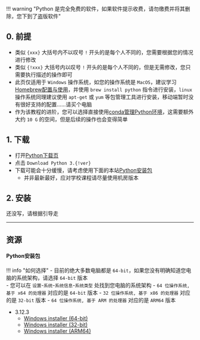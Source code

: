 !!! warning "Python 是完全免费的软件，如果软件提示收费，请勿缴费并将其删除，您下到了盗版软件"


## 0. 前提
- 类似 `{xxx}` 大括号内不以叹号 `!` 开头的是每个人不同的，您需要根据您的情况进行修改  
- 类似 `{!xxx}` 大括号内以叹号 `!` 开头的是每个人不同的，但是无需修改，您只需要执行描述的操作即可  
- 此页仅适用于 `Windows` 操作系统，如您的操作系统是 `MacOS`，建议学习[Homebrew配置与使用](Homebrew配置与使用.md)，并使用 `brew install python` 指令进行安装，`linux` 操作系统同理建议使用 `apt-get` 或 `yum` 等包管理工具进行安装，移动端暂时没有很好支持的配置……请买个电脑  
- 作为该教程的进阶，您可以选择直接使用[conda管理Python环境](conda管理Python环境.md)，这需要额外大约 `10 G` 的空间，但是后续的操作也会变得简单

## 1. 下载  
- 打开[Python下载页](https://www.python.org/downloads/)  
- 点击 `Download Python 3.{!ver}`  
- 下载可能会十分缓慢，请考虑使用下面的本站[Python安装包](#python安装包)
    - 并非最新最好，应对学校课程请尽量使用机房版本  

## 2. 安装
还没写，请根据引导走

---

## 资源
#### Python安装包  
!!! info "如何选择"
    - 目前的绝大多数电脑都是 `64-bit`，如果您没有明确知道您电脑的系统架构，请选择 `64-bit` 版本  
    - 您可以在 `设置`-`系统`-`系统信息`-`系统类型` 处找到您电脑的系统架构
        - `64 位操作系统, 基于 x64 的处理器` 对应的是 `64-bit` 版本
        - `32 位操作系统, 基于 x86 的处理器` 对应的是 `32-bit` 版本
        - `64 位操作系统, 基于 ARM 的处理器` 对应的是 `ARM64` 版本

- 3.12.3  
    - [Windows installer (64-bit)](https://api.ecylt.top/v1/lanzou_link?url=https://cqu-openlib.lanzout.com/izni21x6g5qd&type=down)
    - [Windows installer (32-bit)](https://api.ecylt.top/v1/lanzou_link?url=https://cqu-openlib.lanzout.com/ipk161x6fmbe&type=down)
    - [Windows installer (ARM64)](https://api.ecylt.top/v1/lanzou_link?url=https://cqu-openlib.lanzout.com/i6ho81x6fv1i&type=down)